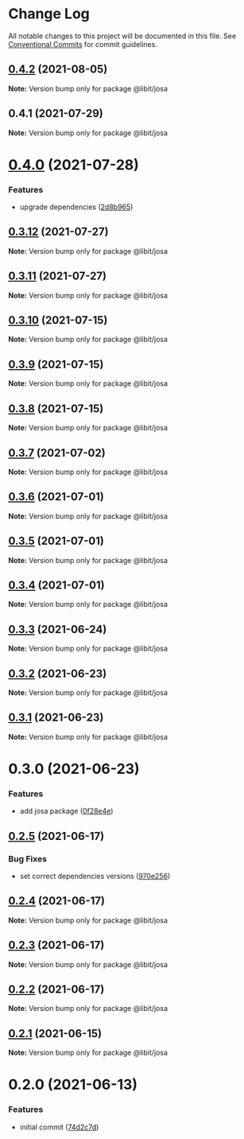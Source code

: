 # Change Log

All notable changes to this project will be documented in this file.
See [Conventional Commits](https://conventionalcommits.org) for commit guidelines.

## [0.4.2](https://gitr.net/mindary/libit-josa/compare/@libit/josa@0.4.1...@libit/josa@0.4.2) (2021-08-05)

**Note:** Version bump only for package @libit/josa





## 0.4.1 (2021-07-29)

**Note:** Version bump only for package @libit/josa





# [0.4.0](https://gitr.net/mindary/libit/compare/@libit/josa@0.3.12...@libit/josa@0.4.0) (2021-07-28)


### Features

* upgrade dependencies ([2d8b965](https://gitr.net/mindary/libit/commits/2d8b965efb6abee298ea710baf9824090e18dbaf))





## [0.3.12](https://gitr.net/mindary/libit/compare/@libit/josa@0.3.11...@libit/josa@0.3.12) (2021-07-27)

**Note:** Version bump only for package @libit/josa





## [0.3.11](https://gitr.net/mindary/libit/compare/@libit/josa@0.3.10...@libit/josa@0.3.11) (2021-07-27)

**Note:** Version bump only for package @libit/josa





## [0.3.10](https://gitr.net/mindary/libit/compare/@libit/josa@0.3.9...@libit/josa@0.3.10) (2021-07-15)

**Note:** Version bump only for package @libit/josa





## [0.3.9](https://gitr.net/mindary/libit/compare/@libit/josa@0.3.8...@libit/josa@0.3.9) (2021-07-15)

**Note:** Version bump only for package @libit/josa





## [0.3.8](https://gitr.net/mindary/libit/compare/@libit/josa@0.3.7...@libit/josa@0.3.8) (2021-07-15)

**Note:** Version bump only for package @libit/josa





## [0.3.7](https://gitr.net/mindary/libit/compare/@libit/josa@0.3.6...@libit/josa@0.3.7) (2021-07-02)

**Note:** Version bump only for package @libit/josa





## [0.3.6](https://gitr.net/mindary/libit/compare/@libit/josa@0.3.5...@libit/josa@0.3.6) (2021-07-01)

**Note:** Version bump only for package @libit/josa





## [0.3.5](https://gitr.net/mindary/libit/compare/@libit/josa@0.3.4...@libit/josa@0.3.5) (2021-07-01)

**Note:** Version bump only for package @libit/josa





## [0.3.4](https://gitr.net/mindary/libit/compare/@libit/josa@0.3.3...@libit/josa@0.3.4) (2021-07-01)

**Note:** Version bump only for package @libit/josa





## [0.3.3](https://gitr.net/mindary/libit/compare/@libit/josa@0.3.2...@libit/josa@0.3.3) (2021-06-24)

**Note:** Version bump only for package @libit/josa





## [0.3.2](https://gitr.net/mindary/libit/compare/@libit/josa@0.3.1...@libit/josa@0.3.2) (2021-06-23)

**Note:** Version bump only for package @libit/josa





## [0.3.1](https://gitr.net/mindary/libit/compare/@libit/josa@0.3.0...@libit/josa@0.3.1) (2021-06-23)

**Note:** Version bump only for package @libit/josa





# 0.3.0 (2021-06-23)


### Features

* add josa package ([0f28e4e](https://gitr.net/mindary/libit/commits/0f28e4e2565d2c44a5c5541b3f99a8721c0b4992))





## [0.2.5](https://gitr.net/mindary/libit/compare/@libit/josa@0.2.4...@libit/josa@0.2.5) (2021-06-17)


### Bug Fixes

* set correct dependencies versions ([970e256](https://gitr.net/mindary/libit/commits/970e256621821145136bfbbd7d1b0ffdfa3e7579))





## [0.2.4](https://gitr.net/mindary/libit/compare/@libit/josa@0.2.3...@libit/josa@0.2.4) (2021-06-17)

**Note:** Version bump only for package @libit/josa





## [0.2.3](https://gitr.net/mindary/libit/compare/@libit/josa@0.2.2...@libit/josa@0.2.3) (2021-06-17)

**Note:** Version bump only for package @libit/josa





## [0.2.2](https://gitr.net/mindary/libit/compare/@libit/josa@0.2.1...@libit/josa@0.2.2) (2021-06-17)

**Note:** Version bump only for package @libit/josa





## [0.2.1](https://gitr.net/mindary/libit/compare/@libit/josa@0.2.0...@libit/josa@0.2.1) (2021-06-15)

**Note:** Version bump only for package @libit/josa





# 0.2.0 (2021-06-13)


### Features

* initial commit ([74d2c7d](https://gitr.net/mindary/libit/commits/74d2c7de8e5e240070ea580782e6a009e16cf4eb))
